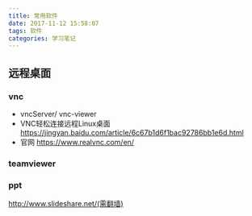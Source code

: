 ```yaml
---
title: 常用软件
date: 2017-11-12 15:58:07
tags: 软件
categories: 学习笔记
---
```


## 远程桌面
### vnc
- vncServer/ vnc-viewer
- VNC轻松连接远程Linux桌面 https://jingyan.baidu.com/article/6c67b1d6f1bac92786bb1e6d.html
- 官网 https://www.realvnc.com/en/

### teamviewer

### ppt
http://www.slideshare.net/(需翻墙)

